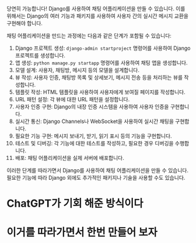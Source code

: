 당연히 가능합니다! Django를 사용하여 채팅 어플리케이션을 만들 수 있습니다. 이를 위해서는 Django의 여러 기능과 패키지를 사용하여 사용자 간의 실시간 메시지 교환을 구현해야 합니다. 

채팅 어플리케이션을 만드는 과정에는 다음과 같은 단계가 포함될 수 있습니다:

1. Django 프로젝트 생성: `django-admin startproject` 명령어를 사용하여 Django 프로젝트를 생성합니다.
2. 앱 생성: `python manage.py startapp` 명령어를 사용하여 채팅 앱을 생성합니다.
3. 모델 설계: 사용자, 채팅방, 메시지 등의 모델을 설계합니다.
4. 뷰 작성: 사용자 인증, 채팅방 목록 및 상세보기, 메시지 전송 등을 처리하는 뷰를 작성합니다.
5. 템플릿 작성: HTML 템플릿을 사용하여 사용자에게 보여질 페이지를 작성합니다.
6. URL 패턴 설정: 각 뷰에 대한 URL 패턴을 설정합니다.
7. 사용자 인증 구현: Django의 내장 인증 시스템을 사용하여 사용자 인증을 구현합니다.
8. 실시간 통신: Django Channels나 WebSocket을 사용하여 실시간 채팅을 구현합니다.
9. 필요한 기능 구현: 메시지 보내기, 받기, 읽기 표시 등의 기능을 구현합니다.
10. 테스트 및 디버깅: 각 기능에 대한 테스트를 작성하고, 필요한 경우 디버깅을 수행합니다.
11. 배포: 채팅 어플리케이션을 실제 서버에 배포합니다.

이러한 단계를 따라가면서 Django를 사용하여 채팅 어플리케이션을 만들 수 있습니다. 필요한 기능에 따라 Django 외에도 추가적인 패키지나 기술을 사용할 수도 있습니다.

# ChatGPT가 기회 해준 방식이다 
# 이거를 따라가면서 한번 만들어 보자